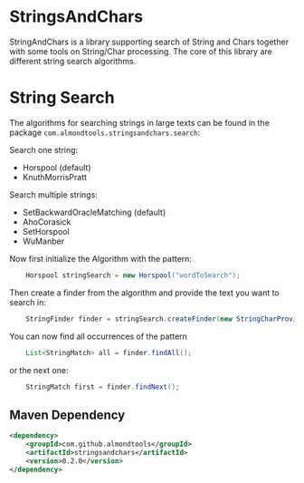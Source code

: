 StringsAndChars
===============
StringAndChars is a library supporting search of String and Chars together with some tools on String/Char processing. The core of this library are different string search algorithms.

String Search
=============
The algorithms for searching strings in large texts can be found in the package `com.almondtools.stringsandchars.search`:

Search one string:
 - Horspool (default)
 - KnuthMorrisPratt

Search multiple strings:
 - SetBackwardOracleMatching (default)
 - AhoCorasick
 - SetHorspool
 - WuManber

Now first initialize the Algorithm with the pattern:

```Java
	Horspool stringSearch = new Horspool("wordToSearch");
```

Then create a finder from the algorithm and provide the text you want to search in:

```Java
	StringFinder finder = stringSearch.createFinder(new StringCharProvider("text with wordToSearch in it", 0));
```

You can now find all occurrences of the pattern

```Java
	List<StringMatch> all = finder.findAll();
```

or the next one:

```Java
	StringMatch first = finder.findNext();
```

Maven Dependency
----------------

```xml
<dependency>
	<groupId>com.github.almondtools</groupId>
	<artifactId>stringsandchars</artifactId>
	<version>0.2.0</version>
</dependency>
```
